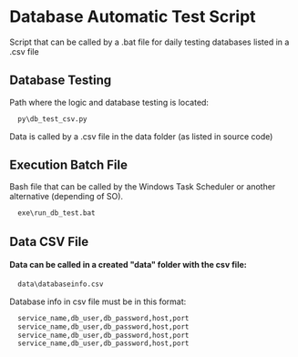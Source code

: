 
# Database Automatic Test Script
Script that can be called by a .bat file for daily testing databases listed in a .csv file





## Database Testing

Path where the logic and database testing is located:

```bash
  py\db_test_csv.py
```

Data is called by a .csv file in the data folder (as listed in source code)
## Execution Batch File

Bash file that can be called by the Windows Task Scheduler or another alternative (depending of SO).

```bash
  exe\run_db_test.bat
```
    
## Data CSV File

#### Data can be called in a created "data" folder with the csv file:

```bash
  data\databaseinfo.csv
```
Database info in csv file must be in this format:

```bash
  service_name,db_user,db_password,host,port
  service_name,db_user,db_password,host,port
  service_name,db_user,db_password,host,port
  service_name,db_user,db_password,host,port
```
